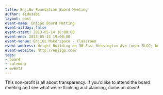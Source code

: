 ```yaml
---
title: EnjiGo Foundation Board Meeting
author: eidosabi
layout: post
event-name: EnjiGo Board Metting
event-allday: false
event-start: 2013-05-14 18:00:00
event-end: 2013-05-14 19:00:00
event-venue: EnjiGo Makerspace - Classroom
event-address: Wright Building on 30 East Kensington Ave (near SLCC; between State and Main, at 15th South in SLC)
event-website: http://enjigo.com/
tags:
- board
- calendar
- events
---
```


This non-profit is all about transparency. If you'd like to attend the board meeting and see what we're thinking and planning, come on down!
